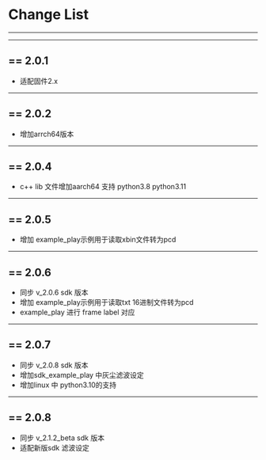 # Change List

---

---
## == 2.0.1
- 适配固件2.x

---
## == 2.0.2
- 增加arrch64版本

---
## == 2.0.4
- c++ lib 文件增加aarch64 支持 python3.8 python3.11

---
## == 2.0.5
- 增加 example_play示例用于读取xbin文件转为pcd

---
## == 2.0.6
- 同步 v_2.0.6 sdk 版本
- 增加 example_play示例用于读取txt 16进制文件转为pcd
- example_play 进行 frame label 对应

---
## == 2.0.7
- 同步 v_2.0.8 sdk 版本
- 增加sdk_example_play 中灰尘滤波设定
- 增加linux 中 python3.10的支持 

---
## == 2.0.8
- 同步 v_2.1.2_beta sdk 版本
- 适配新版sdk 滤波设定